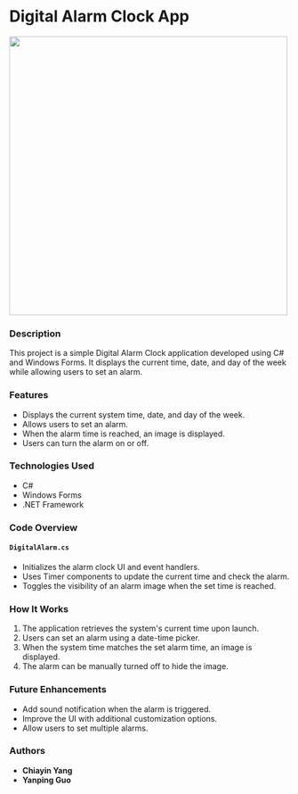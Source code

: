 # Digital Alarm Clock App
<img src="https://github.com/user-attachments/assets/e346e835-4d59-40bb-a291-46be811fe47b" width="500" />

### Description

This project is a simple Digital Alarm Clock application developed using C# and Windows Forms. It displays the current time, date, and day of the week while allowing users to set an alarm.

### Features

- Displays the current system time, date, and day of the week.
- Allows users to set an alarm.
- When the alarm time is reached, an image is displayed.
- Users can turn the alarm on or off.

### Technologies Used

- C#
- Windows Forms
- .NET Framework

### Code Overview

#### `DigitalAlarm.cs`
- Initializes the alarm clock UI and event handlers.
- Uses Timer components to update the current time and check the alarm.
- Toggles the visibility of an alarm image when the set time is reached.

### How It Works

1. The application retrieves the system's current time upon launch.
2. Users can set an alarm using a date-time picker.
3. When the system time matches the set alarm time, an image is displayed.
4. The alarm can be manually turned off to hide the image.

### Future Enhancements

- Add sound notification when the alarm is triggered.
- Improve the UI with additional customization options.
- Allow users to set multiple alarms.

### Authors

- **Chiayin Yang**
- **Yanping Guo**
